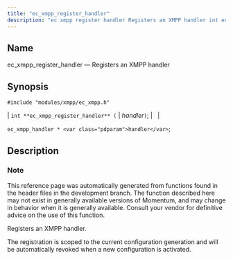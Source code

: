 ```yaml
---
title: "ec_xmpp_register_handler"
description: "ec xmpp register handler Registers an XMPP handler int ec xmpp register handler handler ec xmpp handler handler This reference page was automatically generated from functions found in the header files in the development branch The function described here may not exist in generally available versions of Momentum and may..."
---
```


<a name="apis.ec_xmpp_register_handler"></a> 
## Name

ec_xmpp_register_handler — Registers an XMPP handler

## Synopsis

`#include "modules/xmpp/ec_xmpp.h"`

| `int **ec_xmpp_register_handler** (` | <var class="pdparam">handler</var>`)`; |   |

`ec_xmpp_handler * <var class="pdparam">handler</var>`;<a name="idp64588656"></a> 
## Description

### Note

This reference page was automatically generated from functions found in the header files in the development branch. The function described here may not exist in generally available versions of Momentum, and may change in behavior when it is generally available. Consult your vendor for definitive advice on the use of this function.

Registers an XMPP handler.

The registration is scoped to the current configuration generation and will be automatically revoked when a new configuration is activated.